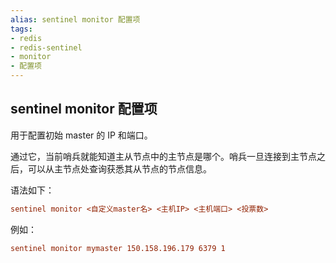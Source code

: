 ```yaml
---
alias: sentinel monitor 配置项
tags: 
- redis
- redis-sentinel
- monitor
- 配置项 
---
```


## sentinel monitor 配置项


用于配置初始 master 的 IP 和端口。

通过它，当前哨兵就能知道主从节点中的主节点是哪个。哨兵一旦连接到主节点之后，可以从主节点处查询获悉其从节点的节点信息。

语法如下：

```ini
sentinel monitor <自定义master名> <主机IP> <主机端口> <投票数>
```

例如：

``` conf
sentinel monitor mymaster 150.158.196.179 6379 1
```

